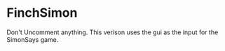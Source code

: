 # FinchSimon
Don't Uncomment anything.
This verison uses the gui as the input for the SimonSays game.
